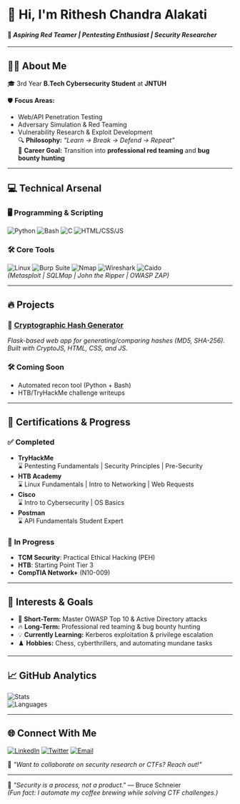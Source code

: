 # 👋 Hi, I'm **Rithesh Chandra Alakati**  
#### 🚀 *Aspiring Red Teamer | Pentesting Enthusiast | Security Researcher*  

---

## 🧑‍💻 About Me  
🎓 3rd Year **B.Tech Cybersecurity Student** at **JNTUH**  

🛡️ **Focus Areas:**  
  - Web/API Penetration Testing  
  - Adversary Simulation & Red Teaming  
  - Vulnerability Research & Exploit Development  
🔍 **Philosophy:** *"Learn → Break → Defend → Repeat"*  
🎯 **Career Goal:** Transition into **professional red teaming** and **bug bounty hunting**  

---

## 💻 **Technical Arsenal**  

### 🖥️ Programming & Scripting  
![Python](https://img.shields.io/badge/Python-3670A0?logo=python&logoColor=white)
![Bash](https://img.shields.io/badge/Bash-121011?logo=gnubash)
![C](https://img.shields.io/badge/C-00599C?logo=c)
![HTML/CSS/JS](https://img.shields.io/badge/HTML/CSS/JS-E34F26?logo=javascript)

### 🛠️ Core Tools  
![Linux](https://img.shields.io/badge/Linux-007ACC?logo=linux&logoColor=white)
![Burp Suite](https://img.shields.io/badge/Burp_Suite-orange?logo=burpsuite)
![Nmap](https://img.shields.io/badge/Nmap-214478?logo=nmap)
![Wireshark](https://img.shields.io/badge/Wireshark-1679A7?logo=wireshark)
![Caido](https://img.shields.io/badge/Caido-5E4AE3?logo=caido)  
*(Metasploit | SQLMap | John the Ripper | OWASP ZAP)*  

---

## 🔥 **Projects**  

### 🔐 [Cryptographic Hash Generator](https://github.com/zer0acr4/Cryptographic-Hash-Generator)  
*Flask-based web app for generating/comparing hashes (MD5, SHA-256). Built with CryptoJS, HTML, CSS, and JS.*  

### 🛠️ **Coming Soon**  
- Automated recon tool (Python + Bash)  
- HTB/TryHackMe challenge writeups  

---

## 📜 **Certifications & Progress**  

### ✅ **Completed**  
- **TryHackMe**  
  ⌛ Pentesting Fundamentals | Security Principles | Pre-Security  
- **HTB Academy**  
  ⌛ Linux Fundamentals | Intro to Networking | Web Requests  
- **Cisco**  
  ⌛ Intro to Cybersecurity | OS Basics  
- **Postman**  
  ⌛ API Fundamentals Student Expert  

### 🚧 **In Progress**  
- **TCM Security**: Practical Ethical Hacking (PEH)  
- **HTB**: Starting Point Tier 3  
- **CompTIA Network+** (N10-009)  

---

## 📌 **Interests & Goals**  
- 🎯 **Short-Term:** Master OWASP Top 10 & Active Directory attacks  
- 🔥 **Long-Term:** Professional red teaming & bug bounty hunting  
- 💡 **Currently Learning:** Kerberos exploitation & privilege escalation  
- ♟️ **Hobbies:** Chess, cyberthrillers, and automating mundane tasks  

---

## 📈 **GitHub Analytics**  
![Stats](https://github-readme-stats.vercel.app/api?username=zer0acr4&show_icons=true&theme=radical&hide_border=true&count_private=true)  
![Languages](https://github-readme-stats.vercel.app/api/top-langs/?username=zer0acr4&layout=compact&theme=radical&hide_border=true)  

---

## 🌐 Connect With Me  
[![LinkedIn](https://img.shields.io/badge/LinkedIn-0A66C2?style=flat&logo=linkedin&logoColor=white)]([https://www.linkedin.com/in/your-profile](https://www.linkedin.com/in/alakati-rithesh-chandra))  
[![Twitter](https://img.shields.io/badge/Twitter-1DA1F2?style=flat&logo=twitter&logoColor=white)]([https://twitter.com/yourhandle](https://x.com/Zer0Arc4))  
[![Email](https://img.shields.io/badge/Email-D14836?style=flat&logo=gmail&logoColor=white)](mailto:iamzer0arc4@email.com)

💬 *"Want to collaborate on security research or CTFs? Reach out!"*  

---

🔮 *"Security is a process, not a product."* — Bruce Schneier  
*(Fun fact: I automate my coffee brewing while solving CTF challenges.)*  
